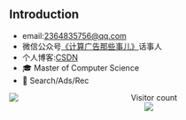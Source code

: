 ## Introduction

<!--
**FakerYFX/FakerYFX** is a ✨ _special_ ✨ repository because its `README.md` (this file) appears on your GitHub profile.

Here are some ideas to get you started:

- 🔭 I’m currently working on ...
- 🌱 I’m currently learning ...
- 👯 I’m looking to collaborate on ...
- 🤔 I’m looking for help with ...
- 💬 Ask me about ...
- 📫 How to reach me: ...
- 😄 Pronouns: ...
- ⚡ Fun fact: ...
-->

- email:2364835756@qq.com
- 微信公众号[《计算广告那些事儿》](https://mp.weixin.qq.com/s?__biz=MzIwNTE0NTgyMQ==&mid=2247483695&idx=1&sn=53a8ff28b2777df0a427e4c22bcc6a8f&chksm=9734129da0439b8b6f0a9f91dff729d8343d98ecb29602ad691f110846416d3afbcb5ea45834#rd)话事人
- 个人博客:[CSDN](https://blog.csdn.net/GeorgePigX)
- 🎓 Master of Computer Science
- 🔭 Search/Ads/Rec
  
<a href="https://github.com/FakerYFX">
  <img align="left" src="https://github-readme-stats-sigma-five.vercel.app/api?username=FakerYFX&show_icons=truet&include_all_commits=True&hide=contribs)](https://github.com/anuraghazra/github-readme-stats" />
</a>

<p align="center"> 
  Visitor count<br>
  <img src="https://profile-counter.glitch.me/FakerYFX/count.svg" />
</p>

